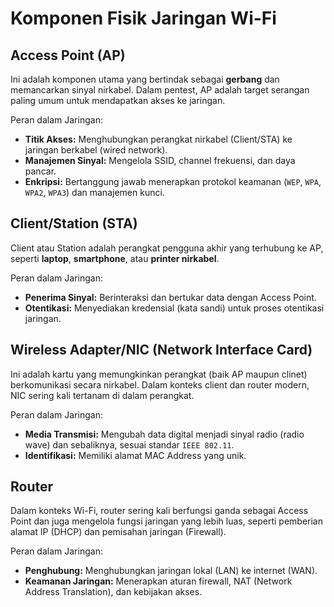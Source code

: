 # Komponen Fisik Jaringan Wi-Fi

## Access Point (AP)

Ini adalah komponen utama yang bertindak sebagai **gerbang** dan memancarkan sinyal nirkabel. Dalam pentest, AP adalah target serangan paling umum untuk mendapatkan akses ke jaringan.

Peran dalam Jaringan:
- **Titik Akses:** Menghubungkan perangkat nirkabel (Client/STA) ke jaringan berkabel (wired network).
- **Manajemen Sinyal:** Mengelola SSID, channel frekuensi, dan daya pancar.
- **Enkripsi:** Bertanggung jawab menerapkan protokol keamanan (`WEP`, `WPA`, `WPA2`, `WPA3`) dan manajemen kunci.

## Client/Station (STA)

Client atau Station adalah perangkat pengguna akhir yang terhubung ke AP, seperti **laptop**, **smartphone**, atau **printer nirkabel**.

Peran dalam Jaringan:
- **Penerima Sinyal:** Berinteraksi dan bertukar data dengan Access Point.
- **Otentikasi:** Menyediakan kredensial (kata sandi) untuk proses otentikasi jaringan.

## Wireless Adapter/NIC (Network Interface Card)

Ini adalah kartu yang memungkinkan perangkat (baik AP maupun clinet) berkomunikasi secara nirkabel. Dalam konteks client dan router modern, NIC sering kali tertanam di dalam perangkat.

Peran dalam Jaringan:
- **Media Transmisi:** Mengubah data digital menjadi sinyal radio (radio wave) dan sebaliknya, sesuai standar `IEEE 802.11`.
- **Identifikasi:** Memiliki alamat MAC Address yang unik.

## Router

Dalam konteks Wi-Fi, router sering kali berfungsi ganda sebagai Access Point dan juga mengelola fungsi jaringan yang lebih luas, seperti pemberian alamat IP (DHCP) dan pemisahan jaringan (Firewall).

Peran dalam Jaringan:
- **Penghubung:** Menghubungkan jaringan lokal (LAN) ke internet (WAN).
- **Keamanan Jaringan:** Menerapkan aturan firewall, NAT (Network Address Translation), dan kebijakan akses.

